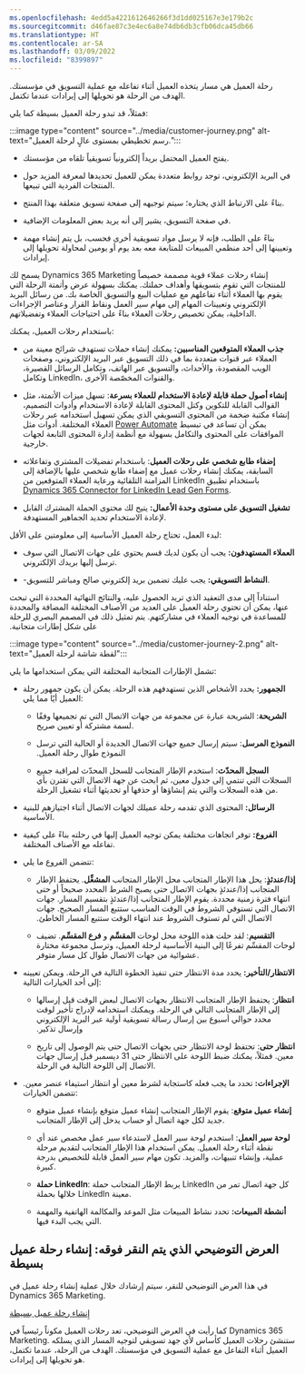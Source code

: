 ```yaml
---
ms.openlocfilehash: 4edd5a4221612646266f3d1dd025167e3e179b2c
ms.sourcegitcommit: d46fae87c3e4ec6a8e74db6db3cfb06dca45db66
ms.translationtype: HT
ms.contentlocale: ar-SA
ms.lasthandoff: 03/09/2022
ms.locfileid: "8399897"
---
```

رحلة العميل هي مسار يتخذه العميل أثناء تفاعله مع عملية التسويق في مؤسستك. الهدف من الرحلة هو تحويلها إلى إيرادات عندما تكتمل. 

فمثلاً، قد تبدو رحلة العميل بسيطة كما يلي:

:::image type="content" source="../media/customer-journey.png" alt-text="رسم تخطيطي بمستوى عالٍ لرحلة العميل.":::

- يفتح العميل المحتمل بريداً إلكترونياً تسويقياً تلقاه من مؤسستك.

- في البريد الإلكتروني، توجد روابط متعددة يمكن للعميل تحديدها لمعرفة المزيد حول المنتجات الفردية التي تبيعها. 

- بناءً على الارتباط الذي يختاره؛ سيتم توجيهه إلى صفحة تسويق متعلقة بهذا المنتج.

- في صفحة التسويق، يشير إلى أنه يريد بعض المعلومات الإضافية. 

- بناءً على الطلب، فإنه لا يرسل مواد تسويقية أخرى فحسب، بل يتم إنشاء مهمة وتعيينها إلى أحد منظمي المبيعات للمتابعة معه بعد يوم أو يومين لمحاولة تحويلها إلى إيرادات. 

يسمح لك Dynamics 365 Marketing إنشاء رحلات عملاء قوية مصممة خصيصاً للمنتجات التي تقوم بتسويقها وأهداف حملتك. يمكنك بسهولة عرض وأتمتة الرحلة التي يقوم بها العملاء أثناء تفاعلهم مع عمليات البيع والتسويق الخاصة بك. من رسائل البريد الإلكتروني وتعيينات المهام إلى مهام سير العمل ونقاط القرار وعناصر الإجراءات الداخلية، يمكن تخصيص رحلات العملاء بناءً على احتياجات العملاء وتفضيلاتهم.

باستخدام رحلات العميل، يمكنك:

- **جذب العملاء المتوقعين المناسبين:** يمكنك إنشاء حملات تستهدف شرائح معينة من العملاء عبر قنوات متعددة بما في ذلك التسويق عبر البريد الإلكتروني، وصفحات الويب المقصودة، والأحداث، والتسويق عبر الهاتف، وتكامل الرسائل القصيرة، وتكامل LinkedIn، والقنوات المخصّصة الأخرى.

- **إنشاء أصول حملة قابلة لإعادة الاستخدام للعملاء بسرعة**: تسهل ميزات الأتمتة، مثل القوالب القابلة للتكوين وكتل المحتوى القابلة لإعادة الاستخدام وأدوات التصميم، إنشاء مكتبة ضخمة من المحتوى التسويقي الذي يمكن تسهيل استخدامه عبر رحلات العملاء المختلفة. أدوات مثل [Power Automate](https://flow.microsoft.com/) يمكن أن تساعد في تبسيط الموافقات على المحتوى والتكامل بسهولة مع أنظمة إدارة المحتوى التابعة لجهات خارجية.

- **إضفاء طابع شخصي على رحلات العميل**: باستخدام تفضيلات المشتري وتفاعلاته السابقة، يمكنك إنشاء رحلات عميل مع إضفاء طابع شخصي عليها بالإضافة إلى المزامنة التلقائية ورعاية العملاء المتوقعين من LinkedIn باستخدام تطبيق [Dynamics 365 Connector for LinkedIn Lead Gen Forms](https://appsource.microsoft.com/en-US/product/dynamics-365/mscrm.dd228afa-64e7-4c9f-92ad-77e7f1334547?src=dynamics365website).

- **تشغيل التسويق على مستوى وحدة الأعمال:** يتيح لك محتوى الحملة المشترك القابل لإعادة الاستخدام تحديد الجماهير المستهدفة. 

 

لبدء العمل، تحتاج رحلة العميل الأساسية إلى معلومتين على الأقل:

 

- **العملاء المستهدفون:** يجب أن يكون لديك قسم يحتوي على جهات الاتصال التي سوف ترسل إليها بريدك الإلكتروني. 

- -**النشاط التسويقي:** يجب عليك تضمين بريد إلكتروني صالح ومباشر للتسويق.

 

استناداً إلى مدى التعقيد الذي تريد الحصول عليه، والنتائج النهائية المحددة التي تبحث عنها، يمكن أن تحتوي رحلة العميل على العديد من الأصناف المختلفة المضافة والمحددة للمساعدة في توجيه العملاء في مشاركتهم. يتم تمثيل ذلك في المصمم البصري للرحلة على شكل ‏‫إطارات متجانبة. 

 
:::image type="content" source="../media/customer-journey-2.png" alt-text="لقطة شاشة لرحلة العميل":::

 

تشمل الإطارات المتجانبة المختلفة التي يمكن استخدامها ما يلي: 

- **الجمهور:** يحدد الأشخاص الذين تستهدفهم هذه الرحلة. يمكن أن يكون جمهور رحلة العميل أيًا مما يلي:

    - **الشريحة**: الشريحة عبارة عن مجموعة من جهات الاتصال التي تم تجميعها وفقًا لسمة مشتركة أو تعيين صريح. 

    - **‏‫النموذج المرسل**: سيتم إرسال جميع جهات الاتصال الجديدة أو الحالية التي ترسل النموذج طوال رحلة العميل. 

    - **السجل المحدّث**: استخدم الإطار المتجانب للسجل المحدّث لمراقبة جميع السجلات التي تنتمي إلى جدول معين، ثم ابحث عن جهة الاتصال التي تقترن بأي من هذه السجلات والتي يتم إنشاؤها أو حذفها أو تحديثها أثناء تشغيل الرحلة. 

- **الرسائل:** المحتوى الذي تقدمه رحلة عميلك لجهات الاتصال أثناء اجتيازهم للبنية الأساسية. 

- **الفروع:** توفر اتجاهات مختلفة يمكن توجيه العميل إليها في رحلته بناءً على كيفية تفاعله مع الأصناف المختلفة.   


- تتضمن الفروع ما يلي:

    - **‏‫إذا/عندئذٍ‬**: يحل هذا الإطار المتجانب محل الإطار المتجانب **‏‫المشغِّل**. يحتفظ الإطار المتجانب إذا/عندئذٍ بجهات الاتصال حتى يصبح الشرط المحدد صحيحاً أو حتى انتهاء فترة زمنية محددة. يقوم الإطار المتجانب إذا/عندئذٍ بتقسيم المسار. جهات الاتصال التي تستوفي الشروط في الوقت المناسب ستتبع المسار الصحيح. جهات الاتصال التي لم تستوف الشروط عند انتهاء الوقت ستتبع المسار الخاطئ.

    - **التقسيم**: لقد حلت هذه اللوحة محل لوحات **المقسِّم** و **فرع المقسِّم**. تضيف لوحات المقسِّم تفرعًا إلى البنية الأساسية لرحلة العميل، وترسل مجموعة مختارة عشوائية من جهات الاتصال طوال كل مسار متوفر.

- **‏‫الانتظار/التأخير‬:** يحدد مدة الانتظار حتى تنفيذ الخطوة التالية في الرحلة. ويمكن تعيينه إلى أحد الخيارات التالية:

    - **‏‫انتظار**: يحتفظ الإطار المتجانب الانتظار بجهات الاتصال لبعض الوقت قبل إرسالها إلى الإطار المتجانب التالي في الرحلة. ويمكنك استخدامه لإدراج تأخير لوقت محدد حوالي أسبوع بين إرسال رسالة تسويقية أولية عبر البريد الإلكتروني وإرسال تذكير.

    - **انتظار حتى**: تحتفظ لوحة الانتظار حتى بجهات الاتصال حتى يتم الوصول إلى تاريخ معين. فمثلاً، يمكنك ضبط اللوحة على الانتظار حتى 31 ديسمبر قبل إرسال جهات الاتصال إلى اللوحة التالية في الرحلة.

- **الإجراءات:** تحدد ما يجب فعله كاستجابة لشرط معين أو انتظار استيفاء عنصر معين. تتضمن الخيارات: 

    - **إنشاء عميل متوقع**: يقوم الإطار المتجانب إنشاء عميل متوقع بإنشاء عميل متوقع جديد لكل جهة اتصال أو حساب يدخل إلى الإطار المتجانب. 

    - **لوحة سير العمل**: استخدم لوحة سير العمل لاستدعاء سير عمل مخصص عند أي نقطة أثناء رحلة العميل. يمكن استخدام هذا الإطار المتجانب لتقديم مرحلة عملية، وإنشاء تنبيهات، والمزيد. تكون مهام سير العمل قابلة للتخصيص بدرجة كبيرة. 

    - **حملة LinkedIn**: يربط الإطار المتجانب حملة LinkedIn كل جهة اتصال تمر من خلالها بحملة LinkedIn معينة. 

    - **أنشطة المبيعات:** تحدد نشاط المبيعات مثل الموعد والمكالمة الهاتفية والمهمة التي يجب البدء فيها.


## <a name="click-through-demo-create-a-simple-customer-journey"></a>العرض التوضيحي الذي يتم النقر فوقه: إنشاء رحلة عميل بسيطة

في هذا العرض التوضيحي للنقر، سيتم إرشادك خلال عملية إنشاء رحلة عميل في Dynamics 365 Marketing.

[إِنشاء رحلة عميل بسيطة](https://edxinteractivepage.blob.core.windows.net/edxpages/mb-910/version3/LP-MKTING-M1-CJ/index.html)

كما رأيت في العرض التوضيحي، تعد رحلات العميل مكوناً رئيسياً في Dynamics 365 Marketing.  ستنشئ رحلات العميل كأساس لأي جهد تسويقي لتوجيه المسار الذي يسلكه العميل أثناء التفاعل مع عملية التسويق في مؤسستك. الهدف من الرحلة، عندما تكتمل، هو تحويلها إلى إيرادات.

